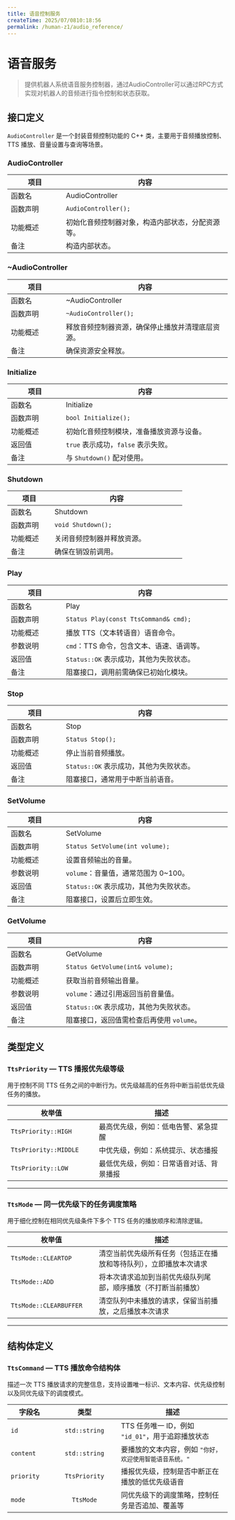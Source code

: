```yaml
---
title: 语音控制服务
createTime: 2025/07/0810:18:56
permalink: /human-z1/audio_reference/
---
```


# 语音服务

> 提供机器人系统语音服务控制器，通过AudioController可以通过RPC方式实现对机器人的音频进行指令控制和状态获取。

##  接口定义
`AudioController` 是一个封装音频控制功能的 C++ 类，主要用于音频播放控制、TTS 播放、音量设置与查询等场景。

### AudioController

<table style="width: 100%; table-layout: fixed; border-collapse: collapse; text-align: left;">
  <thead>
    <tr>
      <th style="width: 20%; text-align: center;"><strong>项目</strong></th>
      <th style="width: 60%; text-align: center;"><strong>内容</strong></th>
    </tr>
  </thead>
  <tbody>
    <tr>
      <td>函数名</td>
      <td>AudioController</td>
    </tr>
    <tr>
      <td>函数声明</td>
      <td><code>AudioController();</code></td>
    </tr>
    <tr>
      <td>功能概述</td>
      <td>初始化音频控制器对象，构造内部状态，分配资源等。</td>
    </tr>
    <tr>
      <td>备注</td>
      <td>构造内部状态。</td>
    </tr>
  </tbody>
</table>

### ~AudioController


<table style="width: 100%; table-layout: fixed; border-collapse: collapse; text-align: left;">
  <thead>
    <tr>
      <th style="width: 20%; text-align: center;"><strong>项目</strong></th>
      <th style="width: 60%; text-align: center;"><strong>内容</strong></th>
    </tr>
  </thead>
  <tbody>
    <tr>
      <td>函数名</td>
      <td>~AudioController</td>
    </tr>
    <tr>
      <td>函数声明</td>
      <td><code>~AudioController();</code></td>
    </tr>
    <tr>
      <td>功能概述</td>
      <td>释放音频控制器资源，确保停止播放并清理底层资源。</td>
    </tr>
    <tr>
      <td>备注</td>
      <td>确保资源安全释放。</td>
    </tr>
  </tbody>
</table>

### Initialize

<table style="width: 100%; table-layout: fixed; border-collapse: collapse; text-align: left;">
  <thead>
    <tr>
      <th style="width: 20%; text-align: center;"><strong>项目</strong></th>
      <th style="width: 60%; text-align: center;"><strong>内容</strong></th>
    </tr>
  </thead>
  <tbody>
    <tr>
      <td>函数名</td>
      <td>Initialize</td>
    </tr>
    <tr>
      <td>函数声明</td>
      <td><code>bool Initialize();</code></td>
    </tr>
    <tr>
      <td>功能概述</td>
      <td>初始化音频控制模块，准备播放资源与设备。</td>
    </tr>
    <tr>
      <td>返回值</td>
      <td><code>true</code> 表示成功，<code>false</code> 表示失败。</td>
    </tr>
    <tr>
      <td>备注</td>
      <td>与 <code>Shutdown()</code> 配对使用。</td>
    </tr>
  </tbody>
</table>

### Shutdown
<table style="width: 100%; table-layout: fixed; border-collapse: collapse; text-align: left;">
  <thead>
    <tr>
      <th style="width: 20%; text-align: center;"><strong>项目</strong></th>
      <th style="width: 60%; text-align: center;"><strong>内容</strong></th>
    </tr>
  </thead>
  <tbody>
    <tr>
      <td>函数名</td>
      <td>Shutdown</td>
    </tr>
    <tr>
      <td>函数声明</td>
      <td><code>void Shutdown();</code></td>
    </tr>
    <tr>
      <td>功能概述</td>
      <td>关闭音频控制器并释放资源。</td>
    </tr>
    <tr>
      <td>备注</td>
      <td>确保在销毁前调用。</td>
    </tr>
  </tbody>
</table>

### Play
<table style="width: 100%; table-layout: fixed; border-collapse: collapse; text-align: left;">
  <thead>
    <tr>
      <th style="width: 20%; text-align: center;"><strong>项目</strong></th>
      <th style="width: 60%; text-align: center;"><strong>内容</strong></th>
    </tr>
  </thead>
  <tbody>
    <tr>
      <td>函数名</td>
      <td>Play</td>
    </tr>
    <tr>
      <td>函数声明</td>
      <td><code>Status Play(const TtsCommand&amp; cmd);</code></td>
    </tr>
    <tr>
      <td>功能概述</td>
      <td>播放 TTS（文本转语音）语音命令。</td>
    </tr>
    <tr>
      <td>参数说明</td>
      <td><code>cmd</code>：TTS 命令，包含文本、语速、语调等。</td>
    </tr>
    <tr>
      <td>返回值</td>
      <td><code>Status::OK</code> 表示成功，其他为失败状态。</td>
    </tr>
    <tr>
      <td>备注</td>
      <td>阻塞接口，调用前需确保已初始化模块。</td>
    </tr>
  </tbody>
</table>

### Stop
<table style="width: 100%; table-layout: fixed; border-collapse: collapse; text-align: left;">
  <thead>
    <tr>
      <th style="width: 20%; text-align: center;"><strong>项目</strong></th>
      <th style="width: 60%; text-align: center;"><strong>内容</strong></th>
    </tr>
  </thead>
  <tbody>
    <tr>
      <td>函数名</td>
      <td>Stop</td>
    </tr>
    <tr>
      <td>函数声明</td>
      <td><code>Status Stop();</code></td>
    </tr>
    <tr>
      <td>功能概述</td>
      <td>停止当前音频播放。</td>
    </tr>
    <tr>
      <td>返回值</td>
      <td><code>Status::OK</code> 表示成功，其他为失败状态。</td>
    </tr>
    <tr>
      <td>备注</td>
      <td>阻塞接口，通常用于中断当前语音。</td>
    </tr>
  </tbody>
</table>

### SetVolume
<table style="width: 100%; table-layout: fixed; border-collapse: collapse; text-align: left;">
  <thead>
    <tr>
      <th style="width: 20%; text-align: center;"><strong>项目</strong></th>
      <th style="width: 60%; text-align: center;"><strong>内容</strong></th>
    </tr>
  </thead>
  <tbody>
    <tr>
      <td>函数名</td>
      <td>SetVolume</td>
    </tr>
    <tr>
      <td>函数声明</td>
      <td><code>Status SetVolume(int volume);</code></td>
    </tr>
    <tr>
      <td>功能概述</td>
      <td>设置音频输出的音量。</td>
    </tr>
    <tr>
      <td>参数说明</td>
      <td><code>volume</code>：音量值，通常范围为 0~100。</td>
    </tr>
    <tr>
      <td>返回值</td>
      <td><code>Status::OK</code> 表示成功，其他为失败状态。</td>
    </tr>
    <tr>
      <td>备注</td>
      <td>阻塞接口，设置后立即生效。</td>
    </tr>
  </tbody>
</table>

### GetVolume
<table style="width: 100%; table-layout: fixed; border-collapse: collapse; text-align: left;">
  <thead>
    <tr>
      <th style="width: 20%; text-align: center;"><strong>项目</strong></th>
      <th style="width: 60%; text-align: center;"><strong>内容</strong></th>
    </tr>
  </thead>
  <tbody>
    <tr>
      <td>函数名</td>
      <td>GetVolume</td>
    </tr>
    <tr>
      <td>函数声明</td>
      <td><code>Status GetVolume(int&amp; volume);</code></td>
    </tr>
    <tr>
      <td>功能概述</td>
      <td>获取当前音频输出音量。</td>
    </tr>
    <tr>
      <td>参数说明</td>
      <td><code>volume</code>：通过引用返回当前音量值。</td>
    </tr>
    <tr>
      <td>返回值</td>
      <td><code>Status::OK</code> 表示成功，其他为失败状态。</td>
    </tr>
    <tr>
      <td>备注</td>
      <td>阻塞接口，返回值需检查后再使用 <code>volume</code>。</td>
    </tr>
  </tbody>
</table>

##  类型定义

### `TtsPriority` — TTS 播报优先级等级

用于控制不同 TTS 任务之间的中断行为。优先级越高的任务将中断当前低优先级任务的播放。

<table style="width: 100%; table-layout: fixed; border-collapse: collapse;">
  <thead>
    <tr>
      <th style="width: 40%; text-align: center;"><strong>枚举值</strong></th>
      <th style="width: 60%; text-align: center;"><strong>描述</strong></th>
    </tr>
  </thead>
  <tbody>
    <tr>
      <td style="text-align: left;"><code>TtsPriority::HIGH</code></td>
      <td style="text-align: left;">最高优先级，例如：低电告警、紧急提醒</td>
    </tr>
    <tr>
      <td style="text-align: left;"><code>TtsPriority::MIDDLE</code></td>
      <td style="text-align: left;">中优先级，例如：系统提示、状态播报</td>
    </tr>
    <tr>
      <td style="text-align: left;"><code>TtsPriority::LOW</code></td>
      <td style="text-align: left;">最低优先级，例如：日常语音对话、背景播报</td>
    </tr>
  </tbody>
</table>

---

### `TtsMode` — 同一优先级下的任务调度策略

用于细化控制在相同优先级条件下多个 TTS 任务的播放顺序和清除逻辑。

<table style="width: 100%; table-layout: fixed; border-collapse: collapse;">
  <thead>
    <tr>
      <th style="width: 40%; text-align: center;"><strong>枚举值</strong></th>
      <th style="width: 60%; text-align: center;"><strong>描述</strong></th>
    </tr>
  </thead>
  <tbody>
    <tr>
      <td style="text-align: left;"><code>TtsMode::CLEARTOP</code></td>
      <td style="text-align: left;">清空当前优先级所有任务（包括正在播放和等待队列），立即播放本次请求</td>
    </tr>
    <tr>
      <td style="text-align: left;"><code>TtsMode::ADD</code></td>
      <td style="text-align: left;">将本次请求追加到当前优先级队列尾部，顺序播放（不打断当前播放）</td>
    </tr>
    <tr>
      <td style="text-align: left;"><code>TtsMode::CLEARBUFFER</code></td>
      <td style="text-align: left;">清空队列中未播放的请求，保留当前播放，之后播放本次请求</td>
    </tr>
  </tbody>
</table>

---

## 结构体定义

### `TtsCommand` — TTS 播放命令结构体

描述一次 TTS 播放请求的完整信息，支持设置唯一标识、文本内容、优先级控制以及同优先级下的调度模式。

<table style="width: 100%; table-layout: fixed; border-collapse: collapse;">
  <thead>
    <tr>
      <th style="width: 20%; text-align: center;"><strong>字段名</strong></th>
      <th style="width: 30%; text-align: center;"><strong>类型</strong></th>
      <th style="width: 50%; text-align: center;"><strong>描述</strong></th>
    </tr>
  </thead>
  <tbody>
    <tr>
      <td style="text-align: left;"><code>id</code></td>
      <td style="text-align: center;"><code>std::string</code></td>
      <td style="text-align: left;">TTS 任务唯一 ID，例如 <code>"id_01"</code>，用于追踪播放状态</td>
    </tr>
    <tr>
      <td style="text-align: left;"><code>content</code></td>
      <td style="text-align: center;"><code>std::string</code></td>
      <td style="text-align: left;">要播放的文本内容，例如 <code>"你好，欢迎使用智能语音系统。"</code></td>
    </tr>
    <tr>
      <td style="text-align: left;"><code>priority</code></td>
      <td style="text-align: center;"><code>TtsPriority</code></td>
      <td style="text-align: left;">播报优先级，控制是否中断正在播放的低优先级语音</td>
    </tr>
    <tr>
      <td style="text-align: left;"><code>mode</code></td>
      <td style="text-align: center;"><code>TtsMode</code></td>
      <td style="text-align: left;">同优先级下的调度策略，控制任务是否追加、覆盖等</td>
    </tr>
  </tbody>
</table>